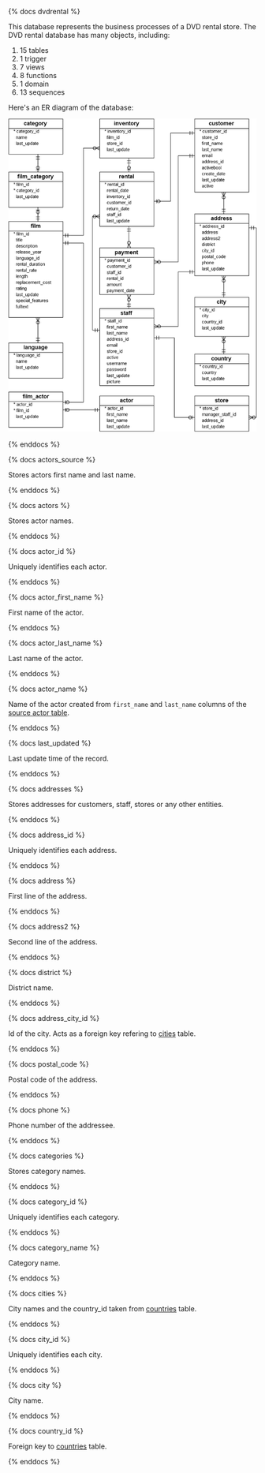 {% docs dvdrental %}

This database represents the business processes of a DVD rental store. The DVD rental database has many objects, including:

1. 15 tables
2. 1 trigger
3. 7 views
4. 8 functions
5. 1 domain
6. 13 sequences

Here's an ER diagram of the database:

![DVDRental ER Diagram](assets/dvdrental-er-model.png)

{% enddocs %}

{% docs actors_source %}

Stores actors first name and last name.

{% enddocs %}

{% docs actors %}

Stores actor names.

{% enddocs %}

{% docs actor_id %}

Uniquely identifies each actor.

{% enddocs %}

{% docs actor_first_name %}

First name of the actor.

{% enddocs %}

{% docs actor_last_name %}

Last name of the actor.

{% enddocs %}

{% docs actor_name %}

Name of the actor created from `first_name` and `last_name` columns of the [source actor table](#!/source/source.dvdrental.dvdrental.actors).

{% enddocs %}

{% docs last_updated %}

Last update time of the record.

{% enddocs %}

{% docs addresses %}

Stores addresses for customers, staff, stores or any other entities.

{% enddocs %}

{% docs address_id %}

Uniquely identifies each address.

{% enddocs %}

{% docs address %}

First line of the address.

{% enddocs %}

{% docs address2 %}

Second line of the address.

{% enddocs %}

{% docs district %}

District name.

{% enddocs %}

{% docs address_city_id %}

Id of the city. Acts as a foreign key refering to [cities](#!/source/source.dvdrental.dvdrental.cities) table.

{% enddocs %}

{% docs postal_code %}

Postal code of the address.

{% enddocs %}

{% docs phone %}

Phone number of the addressee.

{% enddocs %}

{% docs categories %}

Stores category names.

{% enddocs %}

{% docs category_id %}

Uniquely identifies each category.

{% enddocs %}

{% docs category_name %}

Category name.

{% enddocs %}

{% docs cities %}

City names and the country_id taken from [countries](#!/source/source.dvdrental.dvdrental.countries) table.

{% enddocs %}

{% docs city_id %}

Uniquely identifies each city.

{% enddocs %}

{% docs city %}

City name.

{% enddocs %}

{% docs country_id %}

Foreign key to [countries](#!/source/source.dvdrental.dvdrental.countries) table.

{% enddocs %}




























